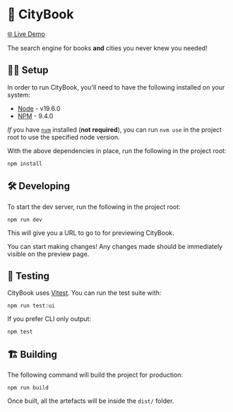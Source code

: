 # 🔎 CityBook

[🌐 Live Demo](https://citybook.vercel.app/)

The search engine for books __and__ cities you never knew you needed!

## 🧑‍💻 Setup

In order to run CityBook, you'll need to have the following installed on your system:

* [Node](https://nodejs.org/en/download/) - v19.6.0
* [NPM](https://nodejs.org/en/download/) - 9.4.0

_If_ you have [`nvm`](https://github.com/nvm-sh/nvm) installed (__not required__), you can run `nvm use` in the project root to use the specified node version.

With the above dependencies in place, run the following in the project root:

```
npm install
```

## 🛠 Developing
To start the dev server, run the following in the project root:

```
npm run dev
```

This will give you a URL to go to for previewing CityBook.

You can start making changes! Any changes made should be immediately visible on the preview page.

## 🧪 Testing
CityBook uses [Vitest](https://vitest.dev/). You can run the test suite with:

```
npm run test:ui
```

If you prefer CLI only output:
```
npm test
```

## 🏗 Building
The following command will build the project for production:

```
npm run build
```

Once built, all the artefacts will be inside the `dist/` folder.